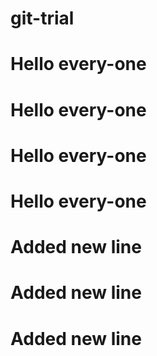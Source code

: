 # git-trial
# Hello every-one
# Hello every-one
# Hello every-one
# Hello every-one
# Added new line
# Added new line
# Added new line
